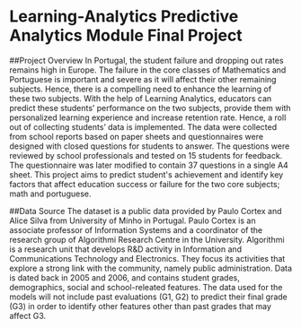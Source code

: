# Learning-Analytics Predictive Analytics Module Final Project

##Project Overview
In Portugal, the student failure and dropping out rates remains high in Europe. The failure in the core classes of Mathematics and Portuguese is important and severe as it will affect their other remaining subjects. Hence, there is a compelling need to enhance the learning of these two subjects. With the help of Learning Analytics, educators can predict these students’ performance on the two subjects, provide them with personalized learning experience and increase retention rate. Hence, a roll out of collecting students’ data is implemented. The data were collected from school reports based on paper sheets and questionnaires were designed with closed questions for students to answer. The questions were reviewed by school professionals and tested on 15 students for feedback. The questionnaire was later modified to contain 37 questions in a single A4 sheet.
This project aims to predict student's achievement and identify key factors that affect education success or failure for the two core subjects; math and portuguese.

##Data Source
The dataset is a public data provided by Paulo Cortex and Alice Silva from University of Minho in Portugal. Paulo Cortex is an associate professor of Information Systems and a coordinator of the research group of Algorithmi Research Centre in the University. Algorithmi is a research unit that develops R&D activity in Information and Communications Technology and Electronics. They focus its activities that explore a strong link with the community, namely public administration. Data is dated back in 2005 and 2006, and contains student grades, demographics, social and school-releated features.
The data used for the models will not include past evaluations (G1, G2) to predict their final grade (G3) in order to identify other features other than past grades that may affect G3.





